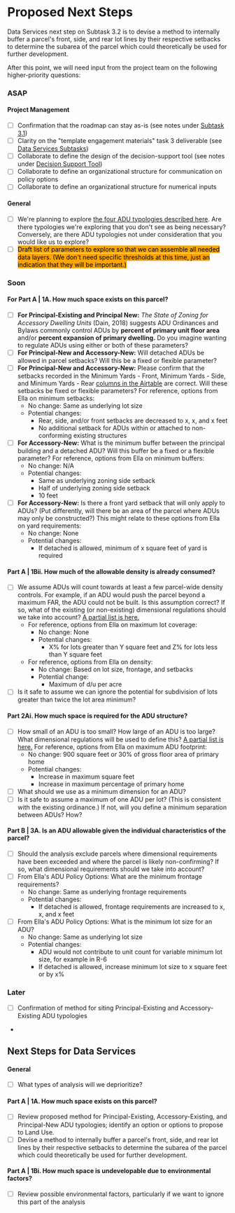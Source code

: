# Proposed Next Steps

Data Services next step on Subtask 3.2 is to devise a method to internally buffer a parcel's front, side, and rear lot lines by their respective setbacks to determine the subarea of the parcel which could theoretically be used for further development.&#x20;

After this point, we will need input from the project team on the following higher-priority questions:&#x20;

### ASAP

#### Project Management

* [ ] Confirmation that the roadmap can stay as-is (see notes under [Subtask 3.1](status-by-subtask/subtask-3.1.md))
* [ ] Clarity on the "template engagement materials" task 3 deliverable (see [Data Services Subtasks](reference/data-services-subtasks/))
* [ ] Collaborate to define the design of the decision-support tool (see notes under [Decision Support Tool](../technical-documentation/decision-support-tool/))
* [ ] Collaborate to define an organizational structure for communication on policy options
* [ ] Collaborate to define an organizational structure for numerical inputs

#### **General**

* [ ] We're planning to explore [the four ADU typologies described here](../analysis/part-a-feasibility/1.-available-space/). Are there typologies we're exploring that you don't see as being necessary? Conversely, are there ADU typologies not under consideration that you would like us to explore?&#x20;
* [ ] <mark style="background-color:orange;">Draft list of parameters to explore so that we can assemble all needed data layers. (We don't need specific thresholds at this time, just an indication that they will be important.)</mark>

### Soon

#### For Part A | 1A. How much space exists on this parcel?

* [ ] **For Principal-Existing and Principal New:** _The State of Zoning for Accessory Dwelling Units_ (Dain, 2018) suggests ADU Ordinances and Bylaws commonly control ADUs by **percent of primary unit floor area** and/or **percent expansion of primary dwelling.** Do you imagine wanting to regulate ADUs using either or both of these parameters?
* [ ] **For Principal-New and Accessory-New:** Will detached ADUs be allowed in parcel setbacks? Will this be a fixed or flexible parameter?
* [ ] **For Principal-New and Accessory-New:** Please confirm that the setbacks recorded in the Minimum Yards - Front, Minimum Yards - Side, and Minimum Yards - Rear [columns in the Airtable](../policy/assumptions-and-policy/citywide-dimensional-requirements.md) are correct. Will these setbacks be fixed or flexible parameters? For reference, options from Ella on minimum setbacks:
  * No change: Same as underlying lot size&#x20;
  * Potential changes:&#x20;
    * Rear, side, and/or front setbacks are decreased to x, x, and x feet&#x20;
    * No additional setback for ADUs within or attached to non-conforming existing structures&#x20;
* [ ] **For Accessory-New:** What is the minimum buffer between the principal building and a detached ADU? Will this buffer be a fixed or a flexible parameter? For reference, options from Ella on minimum buffers:&#x20;
  * No change:  N/A
  * Potential changes:&#x20;
    * Same as underlying zoning side setback&#x20;
    * Half of underlying zoning side setback&#x20;
    * 10 feet&#x20;
* [ ] **For Accessory-New:** Is there a front yard setback that will only apply to ADUs? (Put differently, will there be an area of the parcel where ADUs may only be constructed?) This might relate to these options from Ella on yard requirements:
  * No change: None&#x20;
  * Potential changes:&#x20;
    * If detached is allowed, minimum of x square feet of yard is required

#### Part A | 1Bii. How much of the allowable density is already consumed?

* [ ] We assume ADUs will count towards at least a few parcel-wide density controls. For example, if an ADU would push the parcel beyond a maximum FAR, the ADU could not be built. Is this assumption correct? If so, what of the existing (or non-existing) dimensional regulations should we take into account? [A partial list is here.](../analysis/part-a-feasibility/1bii.-how-much-of-the-allowable-density-is-already-consumed.md)
  * For reference, options from Ella on maximum lot coverage:
    * No change: None&#x20;
    * Potential changes:&#x20;
      * X% for lots greater than Y square feet and Z% for lots less than Y square feet&#x20;
  * For reference, options from Ella on density:
    * No change: Based on lot size, frontage, and setbacks&#x20;
    * Potential change:&#x20;
      * Maximum of d/u per acre&#x20;
* [ ] Is it safe to assume we can ignore the potential for subdivision of lots greater than twice the lot area minimum?

#### Part 2Ai. How much space is required for the ADU structure?

* [ ] How small of an ADU is too small? How large of an ADU is too large? What dimensional regulations will be used to define this? [A partial list is here.](proposed-next-steps.md#part-2ai.-how-much-space-is-required-for-the-adu-structure) For reference, options from Ella on maximum ADU footprint:
  * No change: 900 square feet or 30% of gross floor area of primary home&#x20;
  * Potential changes:
    * Increase in maximum square feet&#x20;
    * Increase in maximum percentage of primary home&#x20;
* [ ] What should we use as a minimum dimension for an ADU?
* [ ] Is it safe to assume a maximum of one ADU per lot? (This is consistent with the existing ordinance.) If not, will you define a minimum separation between ADUs? How?

#### Part B | 3A. Is an ADU allowable given the individual characteristics of the parcel?

* [ ] Should the analysis exclude parcels where dimensional requirements have been exceeded and where the parcel is likely non-confirming? If so, what dimensional requirements should we take into account?
* [ ] From Ella's ADU Policy Options: What are the minimum frontage requirements?&#x20;
  * No change: Same as underlying frontage requirements&#x20;
  * Potential changes:&#x20;
    * If detached is allowed, frontage requirements are increased to x, x, and x feet&#x20;
* [ ] From Ella's ADU Policy Options: What is the minimum lot size for an ADU?&#x20;
  * No change: Same as underlying lot size&#x20;
  * Potential changes: &#x20;
    * ADU would not contribute to unit count for variable minimum lot size, for example in R-6&#x20;
    * If detached is allowed, increase minimum lot size to x square feet or by x%&#x20;

### Later

* [ ] Confirmation of method for siting Principal-Existing and Accessory-Existing ADU typologies
*

## Next Steps for Data Services

#### General

* [ ] What types of analysis will we deprioritize?

#### Part A | 1A. How much space exists on this parcel?

* [ ] Review proposed method for Principal-Existing, Accessory-Existing, and Principal-New ADU typologies; identify an option or options to propose to Land Use.
* [ ] Devise a method to internally buffer a parcel's front, side, and rear lot lines by their respective setbacks to determine the subarea of the parcel which could theoretically be used for further development.&#x20;

#### Part A | 1Bi. How much space is undevelopable due to environmental factors?

* [ ] Review possible environmental factors, particularly if we want to ignore this part of the analysis&#x20;

